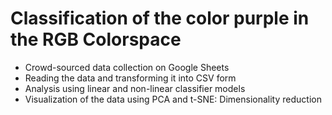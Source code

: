 # Classification of the color purple in the RGB Colorspace

- Crowd-sourced data collection on Google Sheets
- Reading the data and transforming it into CSV form 
- Analysis using linear and non-linear classifier models
- Visualization of the data using PCA and t-SNE:  Dimensionality reduction